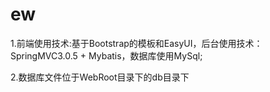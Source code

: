 ew
==

<p>1.前端使用技术:基于Bootstrap的模板和EasyUI，后台使用技术：SpringMVC3.0.5 + Mybatis，数据库使用MySql;</p>
<p>2.数据库文件位于WebRoot目录下的db目录下</p>
